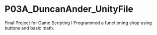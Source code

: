 # P03A_DuncanAnder_UnityFile
Final Project for Game Scripting I
Programmed a functioning shop using buttons and basic math.
